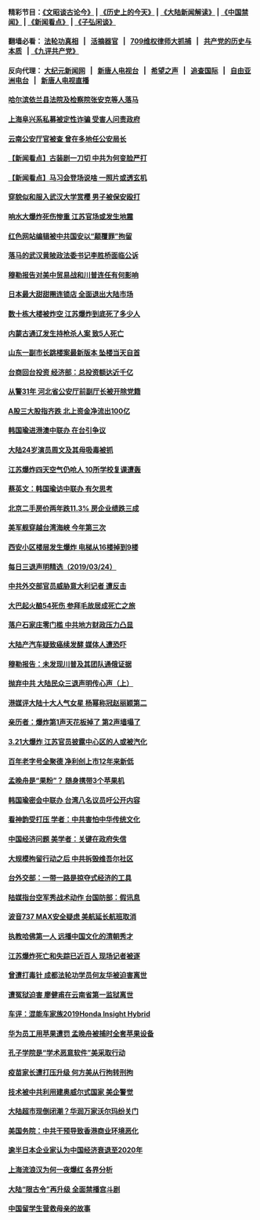 #### 精彩节目：[《文昭谈古论今》](http://134.209.198.168/wenzhao) | [《历史上的今天》](http://134.209.198.168/today-in-history) | [《大陆新闻解读》](http://134.209.198.168/ntdtv-comedy) | [《中国禁闻》](http://134.209.198.168/ntdtv-news) | [《新闻看点》](http://134.209.198.168/news-insight) | [《子弘闲谈》](http://134.209.198.168/zihongxiantan/) 

  #### 翻墙必看： [法轮功真相](http://134.209.198.168:10000/videos/truth.html) &nbsp;&nbsp;|&nbsp;&nbsp; [活摘器官](http://134.209.198.168:10000/videos/res/Organs/) &nbsp;&nbsp;|&nbsp;&nbsp; [709维权律师大抓捕](http://134.209.198.168:10000/videos/709/) &nbsp;&nbsp;|&nbsp;&nbsp; [共产党的历史与本质](http://134.209.198.168:10000/videos/ccp.html) &nbsp;&nbsp;| [《九评共产党》](http://134.209.198.168:10000/videos/jiuping/) 

#### 反向代理： [大纪元新闻网](http://134.209.198.168:10080/) &nbsp;&nbsp;|&nbsp;&nbsp; [新唐人电视台](http://134.209.198.168:8000/) &nbsp;&nbsp;|&nbsp;&nbsp; [希望之声](http://134.209.198.168:8200/) &nbsp;&nbsp;|&nbsp;&nbsp; [追查国际](http://134.209.198.168:10010/) &nbsp;&nbsp;|&nbsp;&nbsp; [自由亚洲电台](http://134.209.198.168:9800/) &nbsp;&nbsp;|&nbsp;&nbsp; [新唐人电视直播](http://134.209.198.168/) 

#### [哈尔滨依兰县法院及检察院张安克等人落马](../pages/nsc413/n11139252.md?t=03252136) 

#### [上海阜兴系私募被定性诈骗 受害人问责政府](../pages/nsc413/n11139316.md?t=03252136) 

#### [云南公安厅官被查 曾在多地任公安局长](../pages/nsc413/n11139424.md?t=03252136) 

#### [【新闻看点】古装剧一刀切 中共为何变脸严打](../pages/nsc413/n11139206.md?t=03252136) 

#### [【新闻看点】马习会登场说啥 一照片或透玄机](../pages/nsc413/n11139207.md?t=03252136) 

#### [穿貌似和服入武汉大学赏樱 男子被保安殴打](../pages/nsc413/n11139066.md?t=03252136) 

#### [响水大爆炸死伤惨重 江苏官场或发生地震](../pages/nsc413/n11137779.md?t=03252136) 

#### [红色网站编辑被中共国安以“颠覆罪”拘留](../pages/nsc413/n11139091.md?t=03252136) 

#### [落马的武汉黄陂政法委书记李胜桥面临公诉](../pages/nsc413/n11138977.md?t=03252136) 

#### [穆勒报告对美中贸易战和川普连任有何影响](../pages/nsc413/n11139088.md?t=03252136) 

#### [日本最大甜甜圈连锁店 全面退出大陆市场](../pages/nsc413/n11138853.md?t=03252136) 


#### [数十栋大楼被炸空 江苏爆炸到底死了多少人](../pages/nsc413/n11138865.md?t=03252136) 

#### [内蒙古通辽发生持枪杀人案 致5人死亡](../pages/nsc413/n11138637.md?t=03252136) 

#### [山东一副市长跳楼案最新版本 坠楼当天自首](../pages/nsc413/n11138900.md?t=03252136) 

#### [台商回台投资 经济部：总投资额达近千亿](../pages/nsc413/n11137884.md?t=03252136) 

#### [从警31年 河北省公安厅前副厅长被开除党籍](../pages/nsc413/n11138324.md?t=03252136) 

#### [A股三大股指齐跌 北上资金净流出100亿](../pages/nsc413/n11138186.md?t=03252136) 

#### [韩国瑜进港澳中联办 在台引争议](../pages/nsc413/n11138319.md?t=03252136) 

#### [大陆24岁演员周文及其母吸毒被抓](../pages/nsc413/n11138419.md?t=03252136) 

#### [江苏爆炸四天空气仍呛人 10所学校复课遭轰](../pages/nsc413/n11138144.md?t=03252136) 

#### [蔡英文：韩国瑜访中联办 有欠思考](../pages/nsc413/n11138242.md?t=03252136) 

#### [北京二手房价两年跌11.3% 房企业绩跌三成](../pages/nsc413/n11137404.md?t=03252136) 

#### [美军舰穿越台湾海峡 今年第三次](../pages/nsc413/n11138053.md?t=03252136) 

#### [西安小区楼层发生爆炸 电梯从16楼掉到9楼](../pages/nsc413/n11137813.md?t=03252136) 

#### [每日三退声明精选（2019/03/24）](../pages/nsc413/n11137839.md?t=03252136) 

#### [中共外交部官员威胁意大利记者 遭反击](../pages/nsc413/n11137632.md?t=03252136) 

#### [大巴起火酿54死伤 参拜毛故居成死亡之旅](../pages/nsc413/n11137580.md?t=03252136) 

#### [落户石家庄零门槛 中共地方财政压力凸显](../pages/nsc413/n11134356.md?t=03252136) 

#### [大陆产汽车疑致癌续发酵 媒体人遭恐吓](../pages/nsc413/n11137139.md?t=03252136) 

#### [穆勒报告：未发现川普及其团队通俄证据](../pages/nsc413/n11137113.md?t=03252136) 

#### [抛弃中共 大陆民众三退声明传心声（上）](../pages/nsc413/n11136951.md?t=03252136) 

#### [港媒评大陆十大人气女星 杨幂称冠赵丽颖第二](../pages/nsc413/n11137165.md?t=03252136) 

#### [亲历者：爆炸第1声天花板掉了 第2声墙塌了](../pages/nsc413/n11136770.md?t=03252136) 

#### [3.21大爆炸 江苏官员披露中心区的人或被汽化](../pages/nsc413/n11137197.md?t=03252136) 

#### [百年老字号全聚德 净利创上市12年来新低](../pages/nsc413/n11137098.md?t=03252136) 

#### [孟晚舟是“果粉”？ 随身携带3个苹果机](../pages/nsc413/n11137077.md?t=03252136) 

#### [韩国瑜密会中联办 台湾八名议员吁公开内容](../pages/nsc413/n11136562.md?t=03252136) 

#### [看神韵受打压 学者：中共害怕中华传统文化](../pages/nsc413/n11135173.md?t=03252136) 

#### [中国经济问题 美学者：关键在政府失信](../pages/nsc413/n11136128.md?t=03252136) 

#### [大规模拘留行动之后 中共拆毁维吾尔社区](../pages/nsc413/n11137002.md?t=03252136) 

#### [台外交部：一带一路是掠夺式经济的工具](../pages/nsc413/n11135866.md?t=03252136) 

#### [陆媒指台空军秀战术动作 台国防部：假讯息](../pages/nsc413/n11136943.md?t=03252136) 

#### [波音737 MAX安全疑虑 美航延长航班取消](../pages/nsc413/n11136892.md?t=03252136) 

#### [执教哈佛第一人 远播中国文化的清朝秀才](../pages/nsc413/n11136776.md?t=03252136) 

#### [江苏爆炸死亡和失踪已近百人 现场记者被逐](../pages/nsc413/n11136707.md?t=03252136) 

#### [曾遭打毒针 成都法轮功学员何友华被迫害离世](../pages/nsc413/n11136687.md?t=03252136) 

#### [遭冤狱迫害 廖健甫在云南省第一监狱离世](../pages/nsc413/n11136486.md?t=03252136) 


#### [车评：混能车家族2019Honda Insight Hybrid](../pages/nsc413/n11133943.md?t=03252136) 

#### [华为员工用苹果遭罚 孟晚舟被捕时全套苹果设备](../pages/nsc413/n11136633.md?t=03252136) 

#### [孔子学院是“学术恶意软件”美采取行动](../pages/nsc413/n11135335.md?t=03252136) 

#### [疫苗家长遭打压升级 何方美从行拘转刑拘](../pages/nsc413/n11134453.md?t=03252136) 

#### [技术被中共利用建奥威尔式国家 美企警觉](../pages/nsc413/n11135342.md?t=03252136) 

#### [大陆超市现倒闭潮？华润万家沃尔玛纷关门](../pages/nsc413/n11136197.md?t=03252136) 

#### [美国务院：中共干预导致香港商业环境恶化](../pages/nsc413/n11136397.md?t=03252136) 

#### [逾半日本企业家认为中国经济衰退至2020年](../pages/nsc413/n11135727.md?t=03252136) 

#### [上海流浪汉为何一夜爆红 各界分析](../pages/nsc413/n11130977.md?t=03252136) 

#### [大陆“限古令”再升级 全面禁播宫斗剧](../pages/nsc413/n11135752.md?t=03252136) 

#### [中国留学生营救母亲的故事](../pages/nsc413/n11134106.md?t=03252136) 

